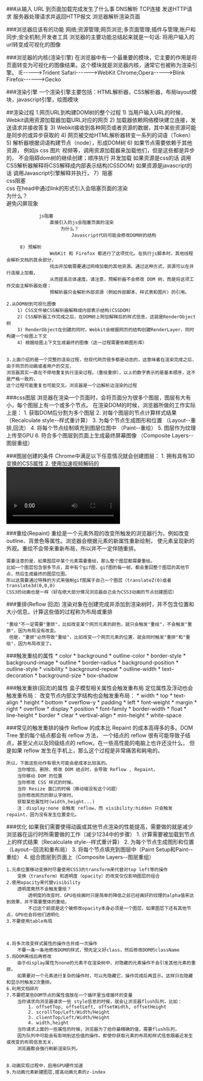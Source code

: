 ###从输入 URL 到页面加载完成发生了什么事
	DNS解析
	TCP连接
	发送HTTP请求
	服务器处理请求并返回HTTP报文
	浏览器解析渲染页面

###浏览器应该有的功能
	网络;资源管理;网页浏览;多页面管理;插件与管理;账户和同步;安全机制;开发者工具
	浏览器的主要功能总结起来就是一句话:
		将用户输入的url转变成可视化的图像

###浏览器的内核(渲染引擎)	
	在浏览器中有一个最重要的模块，它主要的作用是将页面转变为可视化的图像结果。这个模块就是浏览器内核，通常它也被称为渲染引擎。
	IE----->Trident
	Safari------>WebKit
	Chrome;Opera----->Blink
	Firefox------>Gecko

###渲染引擎
	一个渲染引擎主要包括：HTML解析器，CSS解析器，布局layout模块，javascript引擎，绘图模块

##渲染过程
	1.网页URL到构建DOM树的整个过程
		 1) 当用户输入URL的时候，Webkit调用资源加载器加载URL对应的网页
		 2) 加载器依赖网络模块建立连接，发送请求并接收答复
		 3) Webkit接收到各种网页或者资源的数据，其中某些资源可能是同步的或异步获取的
		 4) 网页被交给HTML解析器转变一系列的词语（Token）
		 5) 解析器根据词语构建节点（node），形成DOM树
		 6) 如果节点需要依赖于其他资源，
		 		例如js css 图片 视频等，调用资源加载器来加载他们，但是这些都是异步的，
		 		不会阻碍dom树的继续创建；顺序执行  并发加载
		 		如果资源是css的话
		 			调用CSS解析器解释将CSS解释成内部表示结构(CSSDOM)
		 		如果资源是javascript的话
		 			调用Javascript引擎解释并执行，
		 7）阻塞		
				css阻塞																										
					css 在head中通过link的形式引入会阻塞页面的渲染	
						为什么？			
							避免闪屏现象												
																																
				js阻塞
					直接引入的js会阻塞页面的渲染
						为什么？
							Javascript代码可能会修改DOM树的结构
						
		 8) 预解析
					WebKit 和 Firefox 都进行了这项优化。在执行js脚本时，其他线程会解析文档的其余部分，
					找出并加载需要通过网络加载的其他资源。通过这种方式，资源可以在并行连接上加载，
					从而提高总体速度。请注意，预解析器不会修改 DOM 树，而是将这项工作交由主解析器处理；
					预解析器只会解析外部资源（例如外部脚本、样式表和图片）的引用。

	2.从DOM树到可视化图像
		1) CSS文件被CSS解析器解释成内部表示结构(CSSDOM)
		2) CSS解析器工作完成之后，在DOM树上附加解释后的样式信息，这就是RenderObject树
		3) RenderObject在创建的同时，Webkit会根据网页的结构创建RenderLayer，同时构建一个绘图上下文
		4) 根据绘图上下文生成最终的图像（这一过程需要依赖图形库）
		 

	3.上面介绍的是一个完整的渲染过程，但现代网页很多都是动态的，这意味着在渲染完成之后，由于网页的动画或者用户的交互，
	浏览器其实一直在不停地重复执行渲染过程。（重绘重排），以上的数字表示的是基本顺序，这不是严格一致的，
	这个过程可能重复也可能交叉。浏览器是一个边解析边渲染的过程

###css图层
	浏览器在渲染一个页面时，会将页面分为很多个图层，图层有大有小，每个图层上有一个或多个节点。
	在渲染DOM的时候，浏览器所做的工作实际上是：
		1. 获取DOM后分割为多个图层
		2. 对每个图层的节点计算样式结果		（Recalculate style--样式重计算）
		3. 为每个节点生成图形和位置			（Layout--重排,回流）
		4. 将每个节点绘制填充到图层位图中		（Paint--重绘）
		5. 图层作为纹理上传至GPU
		6. 符合多个图层到页面上生成最终屏幕图像	（Composite Layers--图层重组）

###图层创建的条件
	Chrome中满足以下任意情况就会创建图层：
		1. 拥有具有3D变换的CSS属性
		2. 使用加速视频解码的<video>节点
		3. <canvas>节点
		4. CSS3动画的节点
		5. 拥有CSS加速属性的元素(will-change)
		6. 元素有一个z-index较低且包含一个复合层的兄弟元素（换句话说就是该元素在复合层上面渲染）

###重绘(Repaint)
	重绘是一个元素外观的改变所触发的浏览器行为，例如改变outline、背景色等属性。浏览器会根据元素的新属性重新绘制，
	使元素呈现新的外观。重绘不会带来重新布局，所以并不一定伴随重排。
	
	需要注意的是，如果图层中某个元素需要重绘，那么整个图层都需要重绘。
	比如一个图层包含很多节点，其中有个gif图，gif图的每一帧，都会重回整个图层的其他节点，然后生成最终的图层位图。
	所以这需要通过特殊的方式来强制gif图属于自己一个图层（translateZ(0)或者translate3d(0,0,0)
	CSS3的动画也是一样（好在绝大部分情况浏览器自己会为CSS3动画的节点创建图层）

###重排(Reflow 回流)
	渲染对象在创建完成并添加到渲染树时，并不包含位置和大小信息。计算这些值的过程称为布局或重排
	
	"重绘"不一定需要"重排"，比如改变某个网页元素的颜色，就只会触发"重绘"，不会触发"重排"，因为布局没有改变。
	 但是，"重排"必然导致"重绘"，比如改变一个网页元素的位置，就会同时触发"重排"和"重绘"，因为布局改变了。

###触发重绘的属性
			* color								* background									* outline-color
			* border-style						* background-image								* outline
			* border-radius						* background-position							* outline-style
			* visibility						* background-repeat								* outline-width
			* text-decoration					* background-size								* box-shadow

###触发重排(回流)的属性
	盒子模型相关属性会触发重布局			定位属性及浮动也会触发重布局：				改变节点内部文字结构也会触发重布局：
			* width								* top											* text-align
			* height							* bottom										* overflow-y
			* padding							* left											* font-weight
			* margin							* right											* overflow
			* display							* position										* font-family
			* border-width						* float											* line-height
			* border							* clear											* vertival-align
			* min-height																		* white-space

###常见的触发重排的操作
	Reflow 的成本比 Repaint 的成本高得多的多。DOM Tree 里的每个结点都会有 reflow 方法，
	一个结点的 reflow 很有可能导致子结点，甚至父点以及同级结点的 reflow。在一些高性能的电脑上也许还没什么，
	但是如果 reflow 发生在手机上，那么这个过程是非常痛苦和耗电的。
	
	所以，下面这些动作有很大可能会是成本比较高的。
		当你增加、删除、修改 DOM 结点时，会导致 Reflow , Repaint。
		当你移动 DOM 的位置
		当你修改 CSS 样式的时候。
		当你 Resize 窗口的时候（移动端没有这个问题）
		当你修改网页的默认字体时。
		获取某些属性时(width,height...)
		注：display:none 会触发 reflow，而 visibility:hidden 只会触发 repaint，因为没有发生位置变化。

###优化
	如果我们需要使得动画或其他节点渲染的性能提高，需要做的就是减少浏览器在运行时所需要做的工作（减少1234中的步骤）
		1. 计算需要被加载到节点上的样式结果（Recalculate style--样式重计算）
		2. 为每个节点生成图形和位置（Layout--回流和重布局）
		3. 将每个节点填充到图层中（Paint Setup和Paint--重绘）
		4. 组合图层到页面上（Composite Layers--图层重组）



	1.元素位置移动变换时尽量使用CSS3的transform来代替对top left等的操作
		变换（transform）和透明度（opacity）的改变仅仅影响图层的组合
	2.使用opacity来代替visibility
		透明度竟然不会触发重绘？
			透明度的改变时，GPU在绘画时只是简单的降低之前已经画好的纹理的alpha值来达到效果，并不需要整体的重绘。
			不过这个前提是这个被修改opacity本身必须是一个图层，如果图层下还有其他节点，GPU也会将他们透明化
	3.不要使用table布局
	
	
	
	4.将多次改变样式属性的操作合并成一次操作
		不要一条一条地修改DOM的样式，预先定义好class，然后修改DOM的className
	5.将DOM离线后再修改
		由于display属性为none的元素不在渲染树中，对隐藏的元素操作不会引发其他元素的重排。
		如果要对一个元素进行复杂的操作时，可以先隐藏它，操作完成后再显示。这样只在隐藏和显示时触发2次重排。
	6.利用文档碎片
	7.不要把某些DOM节点的属性值放在一个循环里当成循环的变量
		当你请求向浏览器请求一些 style信息的时候，就会让浏览器flush队列，比如：
			1. offsetTop, offsetLeft, offsetWidth, offsetHeight
			2. scrollTop/Left/Width/Height
			3. clientTop/Left/Width/Height
			4. width,height
		当你请求上面的一些属性的时候，浏览器为了给你最精确的值，需要flush队列，
		因为队列中可能会有影响到这些值的操作。即使你获取元素的布局和样式信息跟最近发生或改变的布局信息无关，
		浏览器都会强行刷新渲染队列。
	
	
	8.动画实现过程中，启用GPU硬件加速	
	9.为动画元素新建图层,提高动画元素的z-index